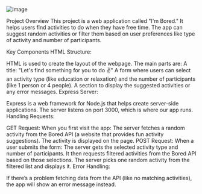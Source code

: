![image](https://github.com/user-attachments/assets/bc08b20b-4f01-45fe-805c-11d931f4d936)


Project Overview
This project is a web application called "I'm Bored." It helps users find activities to do when they have free time. The app can suggest random activities or filter them based on user preferences like type of activity and number of participants.

Key Components
HTML Structure:

HTML is used to create the layout of the webpage. The main parts are:
A title: "Let's find something for you to do ✌️"
A form where users can select an activity type (like education or relaxation) and the number of participants (like 1 person or 4 people).
A section to display the suggested activities or any error messages.
Express Server:

Express is a web framework for Node.js that helps create server-side applications.
The server listens on port 3000, which is where our app runs.
Handling Requests:

GET Request: When you first visit the app:
The server fetches a random activity from the Bored API (a website that provides fun activity suggestions).
The activity is displayed on the page.
POST Request: When a user submits the form:
The server gets the selected activity type and number of participants.
It then requests filtered activities from the Bored API based on those selections.
The server picks one random activity from the filtered list and displays it.
Error Handling:

If there’s a problem fetching data from the API (like no matching activities), the app will show an error message instead.
